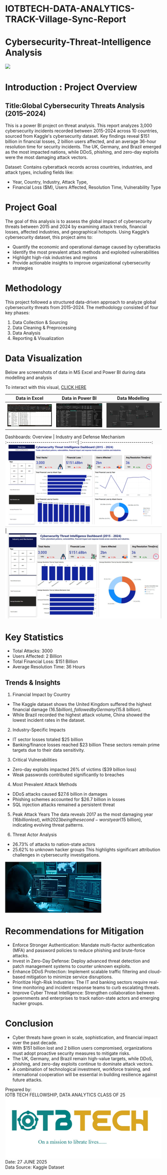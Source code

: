 # IOTBTECH-DATA-ANALYTICS-TRACK-Village-Sync-Report
# Cybersecurity-Threat-Intelligence Analysis

![](Banner.jpg)

# Introduction : Project Overview

## Title:Global Cybersecurity Threats Analysis (2015–2024)
This is a power BI project on threat analysis.
This report analyzes 3,000 cybersecurity incidents recorded between 2015-2024 across 10 countries, sourced from Kaggle's cybersecurity dataset. Key findings reveal $151 billion in financial losses, 2 billion users affected, and an average 36-hour resolution time for security incidents. The UK, Germany, and Brazil emerged as the most impacted nations, while DDoS, phishing, and zero-day exploits were the most damaging attack vectors.

Dataset: Contains cyberattack records across countries, industries, and attack types, including fields like:
-  Year, Country, Industry, Attack Type,
-  Financial Loss ($M), Users Affected, Resolution Time, Vulnerability Type

# Project Goal
The goal of this analysis is to assess the global impact of cybersecurity threats between 2015 and 2024 by examining attack trends, financial losses, affected industries, and geographical hotspots. Using Kaggle’s cybersecurity dataset, this project aims to:

-  Quantify the economic and operational damage caused by cyberattacks
-  Identify the most prevalent attack methods and exploited vulnerabilities
-  Highlight high-risk industries and regions
-  Provide actionable insights to improve organizational cybersecurity strategies

#  Methodology
This project followed a structured data-driven approach to analyze global cybersecurity threats from 2015–2024. The methodology consisted of four key phases:

1. Data Collection & Sourcing
2. Data Cleaning & Preprocessing
3. Data Analysis
4. Reporting & Visualization

# Data Visualization

Below are screenshots of data in MS Excel and Power BI during data modelling and analysis

To interact with this visual, [CLICK HERE](https://app.powerbi.com/view?r=eyJrIjoiNDRkYjRmYjEtZjZkMi00MTA0LTk5YmYtYzNmZjYwMThlNDgyIiwidCI6IjcwYTQ5OGM0LTY5YjQtNDdlOS04NjExLTE3MmJmMzg3MzU5MyJ9)

Data in Excel                        | Data in Power BI                     | Data Modelling
:-----------------------------------:| :-----------------------------------:| :-----------------------------------:
![](Excel.jpg)                       |   ![](Pbis.jpg)                  |    ![](Model.jpg)

Dashboards:
Overview                             | Industry and Defense Mechanism             
:-----------------------------------:| :-----------------------------------:
![](Dashboard1.jpg)                  |   ![](Dashboard2.jpg)                


#  Key Statistics
-  Total Attacks: 3000
-  Users Affected: 2 Billion
-  Total Financial Loss:   $151 Billion
-  Average Resolution Time: 36 Hours
  
##  Trends & Insights
1. Financial Impact by Country
-  The Kaggle dataset shows the United Kingdom suffered the highest financial damage ($16.5 billion), followed by Germany ($15.8 billion).
-  While Brazil recorded the highest attack volume, China showed the lowest incident rates in the dataset.

2. Industry-Specific Impacts
-  IT sector losses totaled $25 billion
-  Banking/finance losses reached $23 billion
These sectors remain prime targets due to their data sensitivity.

3. Critical Vulnerabilities
-  Zero-day exploits impacted 26% of victims ($39 billion loss)
-  Weak passwords contributed significantly to breaches
  
4. Most Prevalent Attack Methods
-  DDoS attacks caused $27.6 billion in damages
-  Phishing schemes accounted for $26.7 billion in losses
-  SQL injection attacks remained a persistent threat

5. Peak Attack Years
The data reveals 2017 as the most damaging year ($16 billion lost), with 2023 being the second-worst year ($15 billion), indicating evolving threat patterns.

6. Threat Actor Analysis
-  26.73% of attacks to nation-state actors
-  25.62% to unknown hacker groups
This highlights significant attribution challenges in cybersecurity investigations.

![](Img.jpg)

#  Recommendations for Mitigation
-  Enforce Stronger Authentication: Mandate multi-factor authentication (MFA) and password policies to reduce phishing and brute-force attacks.
-  Invest in Zero-Day Defense: Deploy advanced threat detection and patch management systems to counter unknown exploits.
-  Enhance DDoS Protection: Implement scalable traffic filtering and cloud-based mitigation to minimize service disruptions.
-  Prioritize High-Risk Industries: The IT and banking sectors require real-time monitoring and incident response teams to curb escalating threats.
-  Improve Cyber Threat Intelligence: Strengthen collaboration between governments and enterprises to track nation-state actors and emerging hacker groups.

#  Conclusion
-  Cyber threats have grown in scale, sophistication, and financial impact over the past decade. 
-  With $151 billion lost and 2 billion users compromised, organizations must adopt proactive security measures to mitigate risks. 
-  The UK, Germany, and Brazil remain high-value targets, while DDoS, phishing, and zero-day exploits continue to dominate attack vectors. 
-  A combination of technological investment, workforce training, and international cooperation will be essential in building resilience against future attacks.

Prepared by:                                                   
IOTB TECH FELLOWSHIP,  DATA ANALYTICS CLASS OF 25     
![](iotblogo.jpg)
Date: 27 JUNE 2025                                
Data Source: Kaggle Dataset

